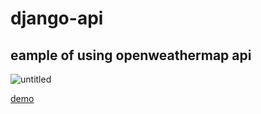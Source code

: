 # django-api
## eample of using openweathermap api
![untitled](https://user-images.githubusercontent.com/34294434/41508559-772e2312-7264-11e8-9b9b-b572be92c93c.png)

[demo](http://amanyadav2202.pythonanywhere.com)
